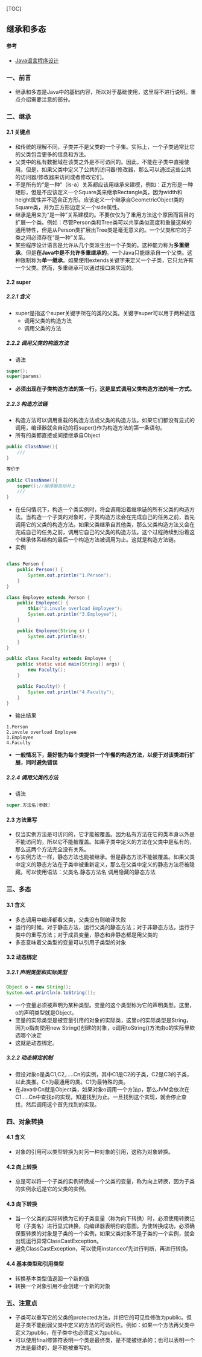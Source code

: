 [TOC]

## 继承和多态

#### 参考

* [Java语言程序设计](https://book.douban.com/subject/26590745/)

### 一、前言

* 继承和多态是Java中的基础内容，所以对于基础使用，这里将不进行说明。重点介绍需要注意的部分。

### 二、继承

#### 2.1 关键点

* 和传统的理解不同，子类并不是父类的一个子集。实际上，一个子类通常比它的父类包含更多的信息和方法。
* 父类中的私有数据域在该类之外是不可访问的。因此，不能在子类中直接使用。但是，如果父类中定义了公共的访问器/修改器，那么可以通过这些公共的访问器/修改器来访问或者修改它们。
* 不是所有的“是一种”（is-a）关系都应该用继承来建模，例如：正方形是一种矩形，但是不应该定义一个Square类来继承Rectangle类，因为width和height属性并不适合正方形。应该定义一个继承自GeometricObject类的Square类，并为正方形边定义一个side属性。
* 继承是用来为“是一种”关系建模的。不要仅仅为了重用方法这个原因而盲目的扩展一个类。例如：尽管Person类和Tree类可以共享类似高度和重量这样的通用特性，但是从Person类扩展出Tree类是毫无意义的。一个父类和它的子类之间必须存在“是一种”关系。
* 某些程序设计语言是允许从几个类派生出一个子类的。这种能力称为**多重继承**。但是**在Java中是不允许多重继承的**。一个Java只能继承自一个父类。这种限制称为**单一继承**。如果使用extends关键字来定义一个子类，它只允许有一个父类。然而，多重继承可以通过接口来实现的。

#### 2.2 super

##### 2.2.1 含义

* super是指这个super关键字所在的类的父类。关键字super可以用于两种途径
  * 调用父类的构造方法
  * 调用父类的方法

##### 2.2.2 调用父类的构造方法

* 语法

```java
super();
super(params)
```

* **必须出现在子类构造方法的第一行，这是显式调用父类构造方法的唯一方式。**

##### 2.2.3 构造方法链

* 构造方法可以调用重载的构造方法或父类的构造方法。如果它们都没有显式的调用，编译器就会自动的将super()作为构造方法的第一条语句。
* 所有的类都直接或间接继承自Object

```java
public ClassName(){
    ///
}

等价于
    
public ClassName(){
	super();//编译器自动补上    
    ///
}   
```

* 在任何情况下，构造一个类实例时，将会调用沿着继承链的所有父类的构造方法。当构造一个子类的对象时，子类构造方法会在完成自己的任务之前，首先调用它的父类的构造方法。如果父类继承自其他类，那么父类构造方法又会在完成自己的任务之前，调用它自己的父类的构造方法。这个过程持续到沿着这个继承体系结构的最后一个构造方法被调用为止。这就是构造方法链。
* 实例

```java

class Person {
    public Person() {
        System.out.println("1.Person");
    }
}

class Employee extends Person {
    public Employee() {
        this("2.invole overload Employee");
        System.out.println("3.Employee");
    }

    public Employee(String s) {
        System.out.println(s);
    }
}

public class Faculty extends Employee {
    public static void main(String[] args) {
        new Faculty();
    }

    public Faculty() {
        System.out.println("4.Faculty");
    }
}
```

* 输出结果

```
1.Person
2.invole overload Employee
3.Employee
4.Faculty
```

* **一般情况下，最好能为每个类提供一个午餐的构造方法，以便于对该类进行扩展，同时避免错误**

##### 2.2.4 调用父类的方法

* 语法

```java
super.方法名(参数)
```

#### 2.3 方法重写

* 仅当实例方法是可访问的，它才能被覆盖。因为私有方法在它的类本身以外是不能访问的，所以它不能被覆盖。如果子类中定义的方法在父类中是私有的，那么这两个方法完全没有关系。
* 与实例方法一样，静态方法也能被继承。但是静态方法不能被覆盖。如果父类中定义的静态方法在子类中被重新定义，那么在父类中定义的静态方法将被隐藏。可以使用语法：父类名.静态方法名 调用隐藏的静态方法

### 三、多态

#### 3.1 含义

* 多态调用中编译都看父类，父类没有则编译失败
* 运行的时候，对于静态方法，运行父类的静态方法；对于非静态方法，运行子类中的重写方法；对于成员变量，静态和非静态都是用父类的
* 多态意味着父类型的变量可以引用子类型的对象

#### 3.2 动态绑定

##### 3.2.1 声明类型和实际类型

```java
Object o = new String();
System.out.println(o.toString());
```

* 一个变量必须被声明为某种类型。变量的这个类型称为它的声明类型。这里，o的声明类型就是Object。
* 变量的实际类型是被变量引用的对象的实际类，这里o的实际类型是String，因为o指向使用new String()创建的对象，o调用toString()方法由o的实际里欸选哪个决定
* 这就是动态绑定。

##### 3.2.2 动态绑定机制

* 假设对象o是类C1,C2,.....Cn的实例，其中C1是C2的子类，C2是C3的子类，以此类推。Cn为最通用的类。C1为最特殊的类。
* 在Java中Cn就是Object类，如果对象o调用一个方法p，那么JVM会依次在C1.....Cn中查找p的实现，知道找到为止。一旦找到这个实现，就会停止查找，然后调用这个首先找到的实现。

### 四、对象转换

#### 4.1 含义

* 对象的引用可以类型转换为对另一种对象的引用，这称为对象转换。

#### 4.2 向上转换

* 总是可以将一个子类的实例转换成一个父类的变量，称为向上转换，因为子类的实例永远是它的父类的实例。

#### 4.3 向下转换

* 当一个父类的实际转换为它的子类变量（称为向下转换）时，必须使用转换记号（子类名）进行显式转换，向编译器表明你的意图。为使转换成功，必须确保要转换的对象是子类的一个实例，如果父类对象不是子类的一个实例，就会出现运行异常ClassCastException。
* 避免ClassCastException，可以使用instanceof先进行判断，再进行转换。

#### 4.4 基本类型和引用类型

* 转换基本类型值返回一个新的值
* 转换一个对象引用不会创建一个新的对象

### 五、注意点

* 子类可以重写它的父类的protected方法，并把它的可见性修改为public。但是子类不能削弱父类中定义的方法的可访问性。例如：如果一个方法再父类中定义为public，在子类中也必须定义为public。
* 可以使用final修饰符表明一个类是最终类，是不能被继承的；也可以表明一个方法是最终的，是不能被重写的。
